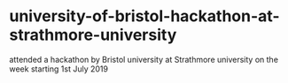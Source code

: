 # university-of-bristol-hackathon-at-strathmore-university
attended a hackathon by Bristol university at Strathmore university on the week starting 1st July 2019
